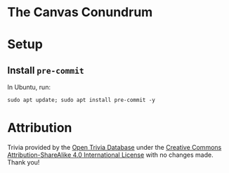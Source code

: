 # The Canvas Conundrum
# Setup
## Install `pre-commit`
In Ubuntu, run:
```
sudo apt update; sudo apt install pre-commit -y
```

# Attribution
Trivia provided by the [Open Trivia Database](https://opentdb.com/) under the [Creative Commons Attribution-ShareAlike 4.0 International License](https://creativecommons.org/licenses/by-sa/4.0/) with no changes made. Thank you!

